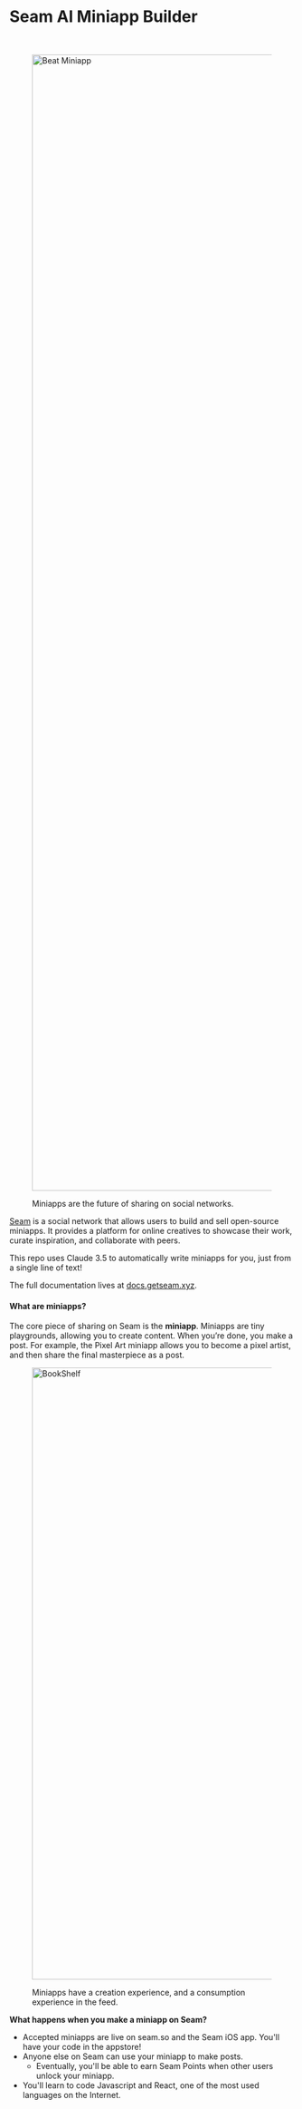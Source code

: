 # Seam AI Miniapp Builder

<div align="center">

<img src="https://img.shields.io/github/commit-activity/m/seam-xyz/Block-SDK" alt="">

 

<img src="https://img.shields.io/github/stars/seam-xyz/Block-SDK?style=social" alt="">

</div>

<figure><img width="2005" alt="Beat Miniapp" src="https://github.com/seam-xyz/Miniapp-Builder/assets/7350670/1929270a-3b8e-46b2-ab60-824b248b9bcb"><figcaption><p>Miniapps are the future of sharing on social networks.</p></figcaption></figure>

[Seam](https://www.seam.so) is a social network that allows users to build and sell open-source miniapps. It provides a platform for online creatives to showcase their work, curate inspiration, and collaborate with peers.

This repo uses Claude 3.5 to automatically write miniapps for you, just from a single line of text!

The full documentation lives at [docs.getseam.xyz](https://docs.getseam.xyz/miniapp-creation/rendering-a-miniapp).

#### What are miniapps?

The core piece of sharing on Seam is the **miniapp**. Miniapps are tiny playgrounds, allowing you to create content. When you’re done, you make a post. For example, the Pixel Art miniapp allows you to become a pixel artist, and then share the final masterpiece as a post.

<figure><img width="1080" alt="BookShelf" src="https://github.com/seam-xyz/Miniapp-Builder/assets/7350670/9ca67061-35ac-4a0b-a6a2-bebd5c66930f"><figcaption><p>Miniapps have a creation experience, and a consumption experience in the feed.</p></figcaption></figure>

**What happens when you make a miniapp on Seam?**

* Accepted miniapps are live on seam.so and the Seam iOS app. You'll have your code in the appstore!
* Anyone else on Seam can use your miniapp to make posts.
  * Eventually, you'll be able to earn Seam Points when other users unlock your miniapp.
* You'll learn to code Javascript and React, one of the most used languages on the Internet.
